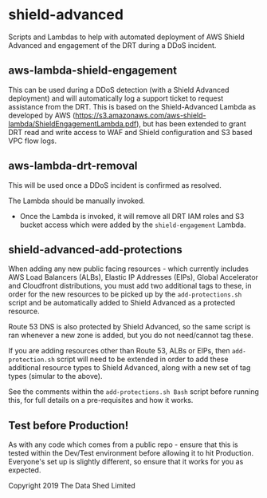 # shield-advanced

Scripts and Lambdas to help with automated deployment of AWS Shield Advanced and engagement of the DRT during a DDoS incident.

## aws-lambda-shield-engagement

This can be used during a DDoS detection (with a Shield Advanced deployment) and will automatically log a support ticket to request assistance from the DRT. This is based on the Shield-Advanced Lambda as developed by AWS (https://s3.amazonaws.com/aws-shield-lambda/ShieldEngagementLambda.pdf), but has been extended to grant DRT read and write access to WAF and Shield configuration and S3 based VPC flow logs.

## aws-lambda-drt-removal

This will be used once a DDoS incident is confirmed as resolved.

The Lambda should be manually invoked.

- Once the Lambda is invoked, it will remove all DRT IAM roles and S3 bucket access
which were added by the `shield-engagement` Lambda.

## shield-advanced-add-protections

When adding any new public facing resources - which currently includes AWS Load Balancers (ALBs), Elastic IP Addresses (EIPs), Global Accelerator and 
Cloudfront distributions, you must add two additional tags to these, in order for the new resources to be 
picked up by the `add-protections.sh` script and be automatically added to Shield Advanced as a protected 
resource.

Route 53 DNS is also protected by Shield Advanced, so the same script is ran whenever a new zone is added, but
you do not need/cannot tag these.

If you are adding resources other than Route 53, ALBs or EIPs, then `add-protection.sh` script will need to 
be extended in order to add these additional resource types to Shield Advanced, along with a new set of tag
types (simular to the above).

See the comments within the `add-protections.sh Bash` script before running this, for full details on a pre-requisites and how it works.

## Test before Production!

As with any code which comes from a public repo - ensure that this is tested within the Dev/Test environment before allowing it to hit Production. Everyone's set up is slightly different, so ensure that it works for you as expected.

Copyright 2019 The Data Shed Limited
